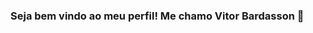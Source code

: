### Seja bem vindo ao meu perfil! Me chamo Vitor Bardasson 👋

<!--
Atualmente minhas ocupações são:

- 🔭 Estagio como back-end na Conecta ...
- 🌱 Estudo Ciência da Computação na Universidade Federal Fluminense ...

 Tenho interesse em desenvolvimento back-end e mobile,sendo Ruby on Rails e Flutter minhas tecnologias preferidas
-->
